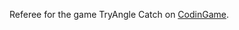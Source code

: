 Referee for the game TryAngle Catch on [CodinGame](https://www.codingame.com/contribute/view/5118d71262a5772672a3a604a0a53942eb12).
